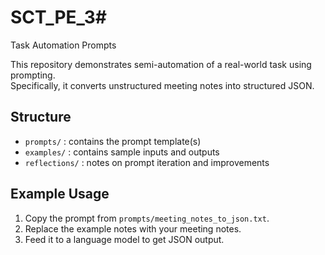 # SCT_PE_3# 
Task Automation Prompts

This repository demonstrates semi-automation of a real-world task using prompting.  
Specifically, it converts unstructured meeting notes into structured JSON.

## Structure
- `prompts/` : contains the prompt template(s)
- `examples/` : contains sample inputs and outputs
- `reflections/` : notes on prompt iteration and improvements

## Example Usage
1. Copy the prompt from `prompts/meeting_notes_to_json.txt`.
2. Replace the example notes with your meeting notes.
3. Feed it to a language model to get JSON output.

